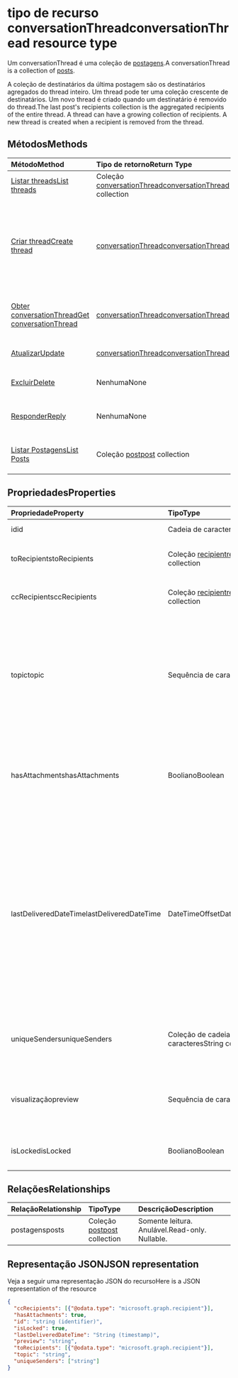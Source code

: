 # <a name="conversationthread-resource-type"></a><span data-ttu-id="6a079-101">tipo de recurso conversationThread</span><span class="sxs-lookup"><span data-stu-id="6a079-101">conversationThread resource type</span></span>
<span data-ttu-id="6a079-102">Um conversationThread é uma coleção de [postagens](post.md).</span><span class="sxs-lookup"><span data-stu-id="6a079-102">A conversationThread is a collection of [posts](post.md).</span></span>

<span data-ttu-id="6a079-p101">A coleção de destinatários da última postagem são os destinatários agregados do thread inteiro. Um thread pode ter uma coleção crescente de destinatários. Um novo thread é criado quando um destinatário é removido do thread.</span><span class="sxs-lookup"><span data-stu-id="6a079-p101">The last post's recipients collection is the aggregated recipients of the entire thread. A thread can have a growing collection of recipients. A new thread is created when a recipient is removed from the thread.</span></span>

## <a name="methods"></a><span data-ttu-id="6a079-106">Métodos</span><span class="sxs-lookup"><span data-stu-id="6a079-106">Methods</span></span>

| <span data-ttu-id="6a079-107">Método</span><span class="sxs-lookup"><span data-stu-id="6a079-107">Method</span></span>       | <span data-ttu-id="6a079-108">Tipo de retorno</span><span class="sxs-lookup"><span data-stu-id="6a079-108">Return Type</span></span>  |<span data-ttu-id="6a079-109">Descrição</span><span class="sxs-lookup"><span data-stu-id="6a079-109">Description</span></span>|
|:---------------|:--------|:----------|
|[<span data-ttu-id="6a079-110">Listar threads</span><span class="sxs-lookup"><span data-stu-id="6a079-110">List threads</span></span>](../api/group_list_threads.md) | <span data-ttu-id="6a079-111">Coleção [conversationThread](conversationthread.md)</span><span class="sxs-lookup"><span data-stu-id="6a079-111">[conversationThread](conversationthread.md) collection</span></span> |<span data-ttu-id="6a079-112">Obter todos os threads de um grupo.</span><span class="sxs-lookup"><span data-stu-id="6a079-112">Get all the threads of a group.</span></span>|
|[<span data-ttu-id="6a079-113">Criar thread</span><span class="sxs-lookup"><span data-stu-id="6a079-113">Create thread</span></span>](../api/group_post_threads.md) | [<span data-ttu-id="6a079-114">conversationThread</span><span class="sxs-lookup"><span data-stu-id="6a079-114">conversationThread</span></span>](conversationthread.md) |<span data-ttu-id="6a079-p102">Inicie uma nova conversa criando primeiro um thread. Uma nova conversa, thread de conversas e posts são criados no grupo.</span><span class="sxs-lookup"><span data-stu-id="6a079-p102">Start a new conversation by first creating a thread. A new conversation, conversation thread, and post are created in the group.</span></span>|
|[<span data-ttu-id="6a079-117">Obter conversationThread</span><span class="sxs-lookup"><span data-stu-id="6a079-117">Get conversationThread</span></span>](../api/conversationthread_get.md) | [<span data-ttu-id="6a079-118">conversationThread</span><span class="sxs-lookup"><span data-stu-id="6a079-118">conversationThread</span></span>](conversationthread.md) |<span data-ttu-id="6a079-119">Obtenha um thread específico pertencente a um grupo.</span><span class="sxs-lookup"><span data-stu-id="6a079-119">Get a specific thread that belongs to a group.</span></span> |
|[<span data-ttu-id="6a079-120">Atualizar</span><span class="sxs-lookup"><span data-stu-id="6a079-120">Update</span></span>](../api/conversationthread_update.md) | [<span data-ttu-id="6a079-121">conversationThread</span><span class="sxs-lookup"><span data-stu-id="6a079-121">conversationThread</span></span>](conversationthread.md)  |<span data-ttu-id="6a079-122">Atualize o objeto conversationThread.</span><span class="sxs-lookup"><span data-stu-id="6a079-122">Update conversationThread object.</span></span> |
|[<span data-ttu-id="6a079-123">Excluir</span><span class="sxs-lookup"><span data-stu-id="6a079-123">Delete</span></span>](../api/conversationthread_delete.md) | <span data-ttu-id="6a079-124">Nenhuma</span><span class="sxs-lookup"><span data-stu-id="6a079-124">None</span></span> |<span data-ttu-id="6a079-125">Exclua um objeto conversationThread.</span><span class="sxs-lookup"><span data-stu-id="6a079-125">Delete conversationThread object.</span></span> |
|[<span data-ttu-id="6a079-126">Responder</span><span class="sxs-lookup"><span data-stu-id="6a079-126">Reply</span></span>](../api/conversationthread_reply.md)|<span data-ttu-id="6a079-127">Nenhuma</span><span class="sxs-lookup"><span data-stu-id="6a079-127">None</span></span>|<span data-ttu-id="6a079-128">Responda a este thread criando uma nova entidade Post.</span><span class="sxs-lookup"><span data-stu-id="6a079-128">Reply to this thread by creating a new Post entity.</span></span>|
|[<span data-ttu-id="6a079-129">Listar Postagens</span><span class="sxs-lookup"><span data-stu-id="6a079-129">List Posts</span></span>](../api/conversationthread_list_posts.md) |<span data-ttu-id="6a079-130">Coleção [post](post.md)</span><span class="sxs-lookup"><span data-stu-id="6a079-130">[post](post.md) collection</span></span>| <span data-ttu-id="6a079-131">Obtenha as postagens do thread especificado.</span><span class="sxs-lookup"><span data-stu-id="6a079-131">Get the posts of the specified thread.</span></span> |

## <a name="properties"></a><span data-ttu-id="6a079-132">Propriedades</span><span class="sxs-lookup"><span data-stu-id="6a079-132">Properties</span></span>
| <span data-ttu-id="6a079-133">Propriedade</span><span class="sxs-lookup"><span data-stu-id="6a079-133">Property</span></span>     | <span data-ttu-id="6a079-134">Tipo</span><span class="sxs-lookup"><span data-stu-id="6a079-134">Type</span></span>   |<span data-ttu-id="6a079-135">Descrição</span><span class="sxs-lookup"><span data-stu-id="6a079-135">Description</span></span>|
|:---------------|:--------|:----------|
|<span data-ttu-id="6a079-136">id</span><span class="sxs-lookup"><span data-stu-id="6a079-136">id</span></span>|<span data-ttu-id="6a079-137">Cadeia de caracteres</span><span class="sxs-lookup"><span data-stu-id="6a079-137">String</span></span>| <span data-ttu-id="6a079-138">Somente leitura.</span><span class="sxs-lookup"><span data-stu-id="6a079-138">Read-only.</span></span>|
|<span data-ttu-id="6a079-139">toRecipients</span><span class="sxs-lookup"><span data-stu-id="6a079-139">toRecipients</span></span>|<span data-ttu-id="6a079-140">Coleção [recipient](recipient.md)</span><span class="sxs-lookup"><span data-stu-id="6a079-140">[recipient](recipient.md) collection</span></span>|<span data-ttu-id="6a079-141">Os destinatários Para: do thread.</span><span class="sxs-lookup"><span data-stu-id="6a079-141">The To: recipients for the thread.</span></span>|
|<span data-ttu-id="6a079-142">ccRecipients</span><span class="sxs-lookup"><span data-stu-id="6a079-142">ccRecipients</span></span>|<span data-ttu-id="6a079-143">Coleção [recipient](recipient.md)</span><span class="sxs-lookup"><span data-stu-id="6a079-143">[recipient](recipient.md) collection</span></span>|<span data-ttu-id="6a079-144">Os destinatários Cc: do thread.</span><span class="sxs-lookup"><span data-stu-id="6a079-144">The Cc: recipients for the thread.</span></span>|
|<span data-ttu-id="6a079-145">topic</span><span class="sxs-lookup"><span data-stu-id="6a079-145">topic</span></span>|<span data-ttu-id="6a079-146">Sequência de caracteres</span><span class="sxs-lookup"><span data-stu-id="6a079-146">String</span></span>|<span data-ttu-id="6a079-p103">O tópico da conversa. Essa propriedade pode ser definida quando a conversa é criada, mas não pode ser atualizada.</span><span class="sxs-lookup"><span data-stu-id="6a079-p103">The topic of the conversation. This property can be set when the conversation is created, but it cannot be updated.</span></span>||
|<span data-ttu-id="6a079-149">hasAttachments</span><span class="sxs-lookup"><span data-stu-id="6a079-149">hasAttachments</span></span>|<span data-ttu-id="6a079-150">Booliano</span><span class="sxs-lookup"><span data-stu-id="6a079-150">Boolean</span></span>|<span data-ttu-id="6a079-151">Indica se qualquer uma das postagens neste thread tem pelo menos um anexo.</span><span class="sxs-lookup"><span data-stu-id="6a079-151">Indicates whether any of the posts within this thread has at least one attachment.</span></span>|
|<span data-ttu-id="6a079-152">lastDeliveredDateTime</span><span class="sxs-lookup"><span data-stu-id="6a079-152">lastDeliveredDateTime</span></span>|<span data-ttu-id="6a079-153">DateTimeOffset</span><span class="sxs-lookup"><span data-stu-id="6a079-153">DateTimeOffset</span></span>|<span data-ttu-id="6a079-p104">O tipo Timestamp representa informações de data e hora usando o formato ISO 8601 e está sempre no horário UTC. Por exemplo, meia-noite em UTC no dia 1º de janeiro de 2014 teria esta aparência: `'2014-01-01T00:00:00Z'`</span><span class="sxs-lookup"><span data-stu-id="6a079-p104">The Timestamp type represents date and time information using ISO 8601 format and is always in UTC time. For example, midnight UTC on Jan 1, 2014 would look like this: `'2014-01-01T00:00:00Z'`</span></span>|
|<span data-ttu-id="6a079-156">uniqueSenders</span><span class="sxs-lookup"><span data-stu-id="6a079-156">uniqueSenders</span></span>|<span data-ttu-id="6a079-157">Coleção de cadeias de caracteres</span><span class="sxs-lookup"><span data-stu-id="6a079-157">String collection</span></span>|<span data-ttu-id="6a079-158">Todos os usuários que enviaram uma mensagem para este thread.</span><span class="sxs-lookup"><span data-stu-id="6a079-158">All the users that sent a message to this thread.</span></span>|
|<span data-ttu-id="6a079-159">visualização</span><span class="sxs-lookup"><span data-stu-id="6a079-159">preview</span></span>|<span data-ttu-id="6a079-160">Sequência de caracteres</span><span class="sxs-lookup"><span data-stu-id="6a079-160">String</span></span>|<span data-ttu-id="6a079-161">Um breve resumo do corpo da última postagem nesta conversa.</span><span class="sxs-lookup"><span data-stu-id="6a079-161">A short summary from the body of the latest post in this converstaion.</span></span>|
|<span data-ttu-id="6a079-162">isLocked</span><span class="sxs-lookup"><span data-stu-id="6a079-162">isLocked</span></span>|<span data-ttu-id="6a079-163">Booliano</span><span class="sxs-lookup"><span data-stu-id="6a079-163">Boolean</span></span>|<span data-ttu-id="6a079-164">Indica se o thread está bloqueado.</span><span class="sxs-lookup"><span data-stu-id="6a079-164">Indicates if the thread is locked.</span></span>|

## <a name="relationships"></a><span data-ttu-id="6a079-165">Relações</span><span class="sxs-lookup"><span data-stu-id="6a079-165">Relationships</span></span>
| <span data-ttu-id="6a079-166">Relação</span><span class="sxs-lookup"><span data-stu-id="6a079-166">Relationship</span></span> | <span data-ttu-id="6a079-167">Tipo</span><span class="sxs-lookup"><span data-stu-id="6a079-167">Type</span></span>   |<span data-ttu-id="6a079-168">Descrição</span><span class="sxs-lookup"><span data-stu-id="6a079-168">Description</span></span>|
|:---------------|:--------|:----------|
|<span data-ttu-id="6a079-169">postagens</span><span class="sxs-lookup"><span data-stu-id="6a079-169">posts</span></span>|<span data-ttu-id="6a079-170">Coleção [post](post.md)</span><span class="sxs-lookup"><span data-stu-id="6a079-170">[post](post.md) collection</span></span>| <span data-ttu-id="6a079-p105">Somente leitura. Anulável.</span><span class="sxs-lookup"><span data-stu-id="6a079-p105">Read-only. Nullable.</span></span>|

## <a name="json-representation"></a><span data-ttu-id="6a079-173">Representação JSON</span><span class="sxs-lookup"><span data-stu-id="6a079-173">JSON representation</span></span>

<span data-ttu-id="6a079-174">Veja a seguir uma representação JSON do recurso</span><span class="sxs-lookup"><span data-stu-id="6a079-174">Here is a JSON representation of the resource</span></span>

<!--{
  "blockType": "resource",
  "optionalProperties": [
    "posts"
  ],
  "keyProperty": "id",
  "baseType": "microsoft.graph.entity",
  "@odata.type": "microsoft.graph.conversationThread",
  "@odata.annotations": [
    {
      "property": "posts",
      "capabilities": {
        "changeTracking": false,
        "deletable": false,
        "insertable": false,
        "searchable": false,
        "updatable": false
      }
    }
  ]
}-->

```json
{
  "ccRecipients": [{"@odata.type": "microsoft.graph.recipient"}],
  "hasAttachments": true,
  "id": "string (identifier)",
  "isLocked": true,
  "lastDeliveredDateTime": "String (timestamp)",
  "preview": "string",
  "toRecipients": [{"@odata.type": "microsoft.graph.recipient"}],
  "topic": "string",
  "uniqueSenders": ["string"]
}

```


<!-- uuid: 8fcb5dbc-d5aa-4681-8e31-b001d5168d79
2015-10-25 14:57:30 UTC -->
<!-- {
  "type": "#page.annotation",
  "description": "conversationThread resource",
  "keywords": "",
  "section": "documentation",
  "tocPath": ""
}-->
